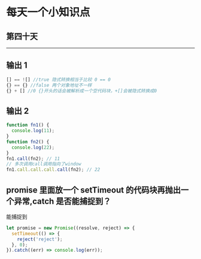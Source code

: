 # 每天一个小知识点

## 第四十天

---

## 输出 1

```js
[] == ![] //true 隐式转换相当于比较 0 == 0
{} == {} //false 两个对象地址不一样
{} + [] //0 {}开头的话会被解析成一个空代码块，+[]会被隐式转换成0
```

## 输出 2

```js
function fn1() {
  console.log(11);
}
function fn2() {
  console.log(22);
}
fn1.call(fn2); // 11
// 多次调用call调用指向了window
fn1.call.call.call.call(fn2); // 22
```

## promise 里面放一个 setTimeout 的代码块再抛出一个异常,catch 是否能捕捉到？

能捕捉到

```js
let promise = new Promise((resolve, reject) => {
  setTimeout(() => {
    reject('reject');
  }, 0);
}).catch((err) => console.log(err));
```
